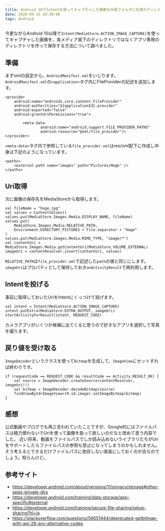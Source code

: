 ```yaml
---
title: Android 10でIntentを使ってキャプチャした画像を外部フォルダに任意のディレクトリを作って保存する
date: 2020-09-16 18:30:00
tags: Android
---
```


今更ながらAndroid 10以降で`Intent(MediaStore.ACTION_IMAGE_CAPTURE)`を使ってキャプチャした画像を、各メディア直下のディレクトリではなくアプリ専用のディレクトリを作って保存する方法について調べました。

## 準備
まずxmlの設定から。`AndroidManifest.xml`をいじります。
`AndroidManifest.xml`の`<application>`タグ内にFileProviderの記述を追加します。

```
<provider
    android:name="androidx.core.content.FileProvider"
    android:authorities="${applicationId}.provider"
    android:exported="false"
    android:grantUriPermissions="true">

        <meta-data
                android:name="android.support.FILE_PROVIDER_PATHS"
                android:resource="@xml/file_provider"/>
</provider>
```

`<meta-data>`タグ内で参照している`file_provider.xml`はres/xml配下に作成し中身は下記のようになっています。
```
<paths>
    <external-path name="images" path="Pictures/Hoge" />
</paths>
```

## Uri取得
次に画像の保存先をMediaStoreから取得します。

```
val fileName = "hoge.jpg"
val values = ContentValues()
values.put(MediaStore.Images.Media.DISPLAY_NAME, fileName)
values.put(
    MediaStore.Images.Media.RELATIVE_PATH,
    Environment.DIRECTORY_PICTURES + File.separator + "Hoge"
)
values.put(MediaStore.Images.Media.MIME_TYPE, "image/*")
val contentUri = MediaStore.Images.Media.getContentUri(MediaStore.VOLUME_EXTERNAL)
imageUri = contentResolver.insert(contentUri, values)
```

`RELATIVE_PATH`は`file_provider.xml`で記述した`path`の値と同じにします。
`imageUri`はプロパティとして保持しておき`onActivityResult`で再利用します。

## Intentを投げる
事前に取得しておいたUriをIntentにくっつけて投げます。

```
val intent = Intent(MediaStore.ACTION_IMAGE_CAPTURE)
intent.putExtra(MediaStore.EXTRA_OUTPUT, imageUri)
startActivityForResult(intent, REQUEST_CODE)
```

カメラアプリがいくつか候補に出てくると思うので好きなアプリを選択して写真を撮ります。

## 戻り値を受け取る
`ImageDecoder`というクラスを使って`Bitmap`を生成して、`ImageView`にセットすれば終わりです。

```
if (requestCode == REQUEST_CODE && resultCode == Activity.RESULT_OK) {
    val source = ImageDecoder.createSource(contentResolver, imageUri!!)
    val bitmap = ImageDecoder.decodeBitmap(source)
    findViewById<ImageView>(R.id.image).setImageBitmap(bitmap)
}
```

## 感想
公式動画やブログでも再三言われていたことですが、Google的にはファイルパスは極力使わないでUriを使って画像を扱って欲しいのだなと改めて思う内容でした。
近い将来、動画をファイルパスでしか読み込めないライブラリたちがUriをサポートしたらファイルパスの参照も禁止になってしまうのかもしれません。
そう考えるとできるだけファイルパスに依存しない実装にしておくのが吉なのでしょう。知らんけど。

## 参考サイト
- https://developer.android.com/about/versions/11/privacy/storage#other-apps-private-dirs
- https://developer.android.com/training/data-storage/app-specific#external
- https://developer.android.com/training/secure-file-sharing/setup-sharing?hl=ja
- https://stackoverflow.com/questions/56651444/deprecated-getbitmap-with-api-29-any-alternative-codes
